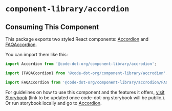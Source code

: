 # `component-library/accordion`

## Consuming This Component

This package exports two styled React components: [Accordion](Accordion.tsx) and
[FAQAccordion](./FAQAccordion/FAQAccordion.tsx).

You can import them like this:

```javascript
import Accordion from '@code-dot-org/component-library/accrodion';

import {FAQACcordion} from '@code-dot-org/component-library/accrodion';

import FAQACcordion from '@code-dot-org/component-library/accrodion/FAQAccordion';
```

For guidelines on how to use this component and the features it
offers, [visit Storybook](https://code-dot-org.github.io/dsco_)
(link to be updated once code-dot-org storybook will be public.).
Or run storybook locally and go
to [Accordion](http://localhost:6006/?path=/docs/designsystem-accordion--docs).
